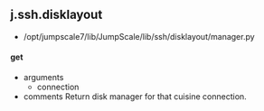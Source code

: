 ## j.ssh.disklayout

- /opt/jumpscale7/lib/JumpScale/lib/ssh/disklayout/manager.py

#### get 
- arguments
    - connection
- comments
    Return disk manager for that cuisine connection.

